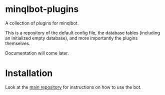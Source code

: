 minqlbot-plugins
================

A collection of plugins for minqlbot.

This is a repository of the default config file, the database tables (including an initialized empty database),
and more importantly the plugins themselves.

Documentation will come later.

Installation
============

Look at the [main repository](https://github.com/MinoMino/minqlbot-plugin) for instructions on how to use the bot.
